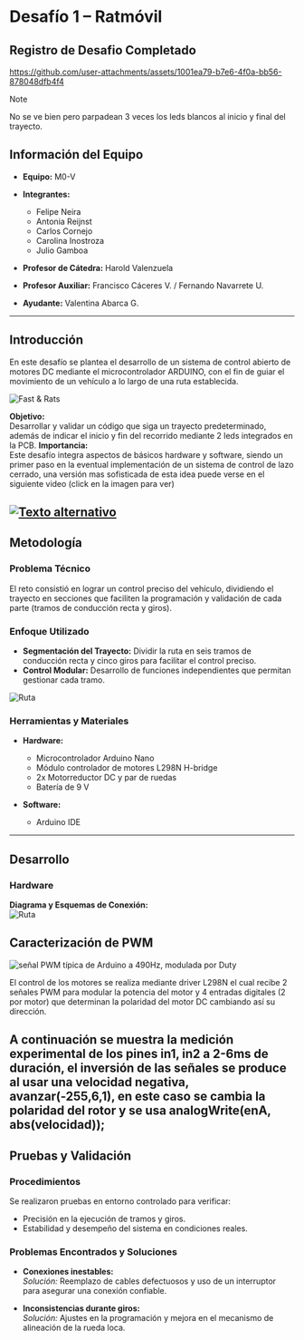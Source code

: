 # Desafío 1 – Ratmóvil 

## Registro de Desafio Completado
https://github.com/user-attachments/assets/1001ea79-b7e6-4f0a-bb56-878048dfb4f4
> [!NOTE]
> No se ve bien pero parpadean 3 veces los leds blancos al inicio y final del trayecto.

## Información del Equipo

- **Equipo:** M0-V
- **Integrantes:**  
  - Felipe Neira  
  - Antonia Reijnst  
  - Carlos Cornejo  
  - Carolina Inostroza  
  - Julio Gamboa  

- **Profesor de Cátedra:** Harold Valenzuela  
- **Profesor Auxiliar:** Francisco Cáceres V. / Fernando Navarrete U.  
- **Ayudante:** Valentina Abarca G.


---

## Introducción

En este desafío se plantea el desarrollo de un sistema de control abierto de motores DC mediante el microcontrolador ARDUINO, con el fin de guiar el movimiento de un vehículo a lo largo de una ruta establecida.  

![Fast & Rats](Imagenes/A.jpg)

**Objetivo:**  
Desarrollar y validar un código que siga un trayecto predeterminado, además de indicar el inicio y fin del recorrido mediante 2 leds integrados en la PCB.
**Importancia:**  
Este desafío integra aspectos de básicos hardware y software, siendo un primer paso en la eventual implementación de un sistema de control de lazo cerrado, una versión mas sofisticada de esta idea puede verse en el siguiente video (click en la imagen para ver)

[![Texto alternativo](Imagenes/B.jpg)](https://www.youtube.com/watch?v=ZMQbHMgK2rw)
---

## Metodología

### Problema Técnico

El reto consistió en lograr un control preciso del vehículo, dividiendo el trayecto en secciones que faciliten la programación y validación de cada parte (tramos de conducción recta y giros).


### Enfoque Utilizado

- **Segmentación del Trayecto:** Dividir la ruta en seis tramos de conducción recta y cinco giros para facilitar el control preciso.
- **Control Modular:** Desarrollo de funciones independientes que permitan gestionar cada tramo.

![Ruta](Imagenes/C.png)

### Herramientas y Materiales

- **Hardware:**  
  - Microcontrolador Arduino Nano
  - Módulo controlador de motores L298N H-bridge
  - 2x Motorreductor DC y par de ruedas
  - Batería de 9 V


- **Software:**  
  - Arduino IDE

---

## Desarrollo

### Hardware

**Diagrama y Esquemas de Conexión:**  
![Ruta](Imagenes/esquema.png)


## Caracterización de PWM ##
![señal PWM típica de Arduino a 490Hz, modulada por Duty](Animation.gif)

El control de los motores se realiza mediante driver L298N el cual recibe 2 señales PWM para modular la potencia del motor y 4 entradas digitales (2 por motor) que determinan la polaridad del motor DC cambiando así su dirección.

A continuación se muestra la medición experimental de los pines in1, in2 a 2-6ms de duración, el inversión de las señales se produce al usar una velocidad negativa, avanzar(-255,6,1), en este caso se cambia la polaridad del rotor y se usa  analogWrite(enA, abs(velocidad));
---

## Pruebas y Validación

### Procedimientos

Se realizaron pruebas en entorno controlado para verificar:

- Precisión en la ejecución de tramos y giros.
- Estabilidad y desempeño del sistema en condiciones reales.

### Problemas Encontrados y Soluciones

- **Conexiones inestables:**  
  *Solución:* Reemplazo de cables defectuosos y uso de un interruptor para asegurar una conexión confiable.

- **Inconsistencias durante giros:**  
  *Solución:* Ajustes en la programación y mejora en el mecanismo de alineación de la rueda loca.


